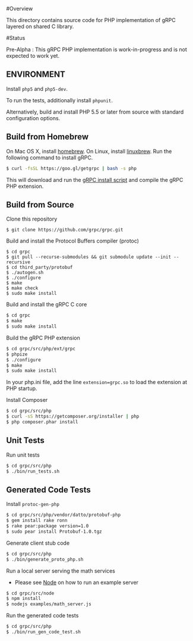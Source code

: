 
#Overview

This directory contains source code for PHP implementation of gRPC layered on shared C library.

#Status

Pre-Alpha : This gRPC PHP implementation is work-in-progress and is not expected to work yet.

## ENVIRONMENT

Install `php5` and `php5-dev`.

To run the tests, additionally install `phpunit`.

Alternatively, build and install PHP 5.5 or later from source with standard
configuration options.

## Build from Homebrew

On Mac OS X, install [homebrew][]. On Linux, install [linuxbrew][]. Run the following command to
install gRPC.

```sh
$ curl -fsSL https://goo.gl/getgrpc | bash -s php
```

This will download and run the [gRPC install script][] and compile the gRPC PHP extension.

## Build from Source

Clone this repository

```
$ git clone https://github.com/grpc/grpc.git
```

Build and install the Protocol Buffers compiler (protoc)

```
$ cd grpc
$ git pull --recurse-submodules && git submodule update --init --recursive
$ cd third_party/protobuf
$ ./autogen.sh
$ ./configure
$ make
$ make check
$ sudo make install
```

Build and install the gRPC C core

```sh
$ cd grpc
$ make
$ sudo make install
```

Build the gRPC PHP extension

```sh
$ cd grpc/src/php/ext/grpc
$ phpize
$ ./configure
$ make
$ sudo make install
```

In your php.ini file, add the line `extension=grpc.so` to load the extension
at PHP startup.

Install Composer

```sh
$ cd grpc/src/php
$ curl -sS https://getcomposer.org/installer | php
$ php composer.phar install
```

## Unit Tests

Run unit tests

```sh
$ cd grpc/src/php
$ ./bin/run_tests.sh
```

## Generated Code Tests

Install `protoc-gen-php`

```sh
$ cd grpc/src/php/vendor/datto/protobuf-php
$ gem install rake ronn
$ rake pear:package version=1.0
$ sudo pear install Protobuf-1.0.tgz
```

Generate client stub code

```sh
$ cd grpc/src/php
$ ./bin/generate_proto_php.sh
```

Run a local server serving the math services

 - Please see [Node][] on how to run an example server

```sh
$ cd grpc/src/node
$ npm install
$ nodejs examples/math_server.js
```

Run the generated code tests

```sh
$ cd grpc/src/php
$ ./bin/run_gen_code_test.sh
```

[homebrew]:http://brew.sh
[linuxbrew]:https://github.com/Homebrew/linuxbrew#installation
[gRPC install script]:https://raw.githubusercontent.com/grpc/homebrew-grpc/master/scripts/install
[Node]:https://github.com/grpc/grpc/tree/master/src/node/examples

